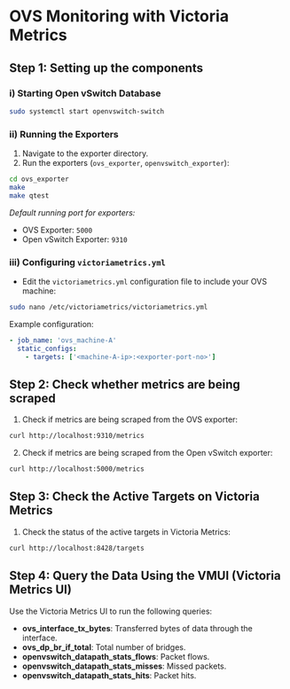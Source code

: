 # OVS Monitoring with Victoria Metrics

## Step 1: Setting up the components

### i) Starting Open vSwitch Database
```bash
sudo systemctl start openvswitch-switch
```

### ii) Running the Exporters
1. Navigate to the exporter directory.
2. Run the exporters (`ovs_exporter`, `openvswitch_exporter`):
```bash
cd ovs_exporter
make
make qtest
```
*Default running port for exporters:*
- OVS Exporter: `5000`
- Open vSwitch Exporter: `9310`

### iii) Configuring `victoriametrics.yml`
- Edit the `victoriametrics.yml` configuration file to include your OVS machine:
```bash
sudo nano /etc/victoriametrics/victoriametrics.yml
```
Example configuration:
```yaml
- job_name: 'ovs_machine-A'
  static_configs:
    - targets: ['<machine-A-ip>:<exporter-port-no>']
```

## Step 2: Check whether metrics are being scraped
1. Check if metrics are being scraped from the OVS exporter:
```bash
curl http://localhost:9310/metrics
```
2. Check if metrics are being scraped from the Open vSwitch exporter:
```bash
curl http://localhost:5000/metrics
```

## Step 3: Check the Active Targets on Victoria Metrics
1. Check the status of the active targets in Victoria Metrics:
```bash
curl http://localhost:8428/targets
```

## Step 4: Query the Data Using the VMUI (Victoria Metrics UI)
Use the Victoria Metrics UI to run the following queries:
- **ovs_interface_tx_bytes**: Transferred bytes of data through the interface.
- **ovs_dp_br_if_total**: Total number of bridges.
- **openvswitch_datapath_stats_flows**: Packet flows.
- **openvswitch_datapath_stats_misses**: Missed packets.
- **openvswitch_datapath_stats_hits**: Packet hits.
```
